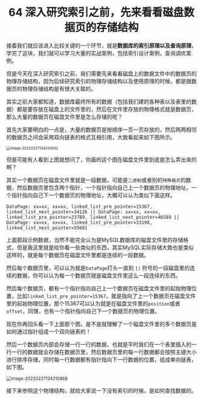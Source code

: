 <h1 align="center">64 深入研究索引之前，先来看看磁盘数据页的存储结构</h1>



接着我们就应该进入比较关键的一个环节，就是**数据库的索引原理以及查询原理**，学完了这块，我们就可以学习大量的实战案例，包括索引设计案例，查询调优案例。

但是今天在深入研究索引之前，我们需要先来看看磁盘上的数据文件中的数据页的物理存储结构，因为后续研究索引的物理存储结构以及使用原理的时候，都是跟数据页的物理存储结构是有很大关联的。

其实之前大家都知道，数据库最终所有的数据（包括我们建的各种表以及表里的数据）都是要存放在磁盘上的文件里的，然后在文件里存放的物理格式就是数据页，那么大量的数据页在磁盘文件里是怎么存储的呢？

首先大家要明白的一点是，大量的数据页是按顺序一页一页存放的，然后两两相邻的数据页之间会采用双向链表的格式互相引用，大致看起来如下图所示。

<img src="https://studyimages.oss-cn-beijing.aliyuncs.com/img/mysql/64-108/image-20220227134029532-16459406832001.png" alt="image-20220227134029532" style="zoom:67%;" />

但是可能有人看到上图就想问了，你画的这个图在磁盘文件里到底是怎么弄出来的啊？

其实一个数据页在磁盘文件里就是一段数据，可能是`二进制`或者别的`特殊格式`的数据，然后数据页里包含两个指针，一个指针指向自己上一个数据页的物理地址，一个指针指向自己下一个数据页的物理地址，大概可以认为类似下面这样。

```
DataPage: xx=xx, xx=xx, linked_list_pre_pointer=15367, linked_list_next_pointer=34126 || DataPage: xx=xx, xx=xx, linked_list_pre_pointer=23789, linked_list_next_pointer=46589 || DataPage: xx=xx, xx=xx, linked_list_pre_pointer=33198, linked_list_next_pointer=55681
```

上面那段示例数据，当然不能完全认为是MySQL数据库的磁盘文件里的存储格式，但是我这里就是给你看一些类似的东西，其实MySQL实际存储大致也是类似这样的，就是每个数据页在磁盘文件里都是连续的一段数据。

然后每个数据页里，可以认为就是`DataPage`打头一直到 `||` 符号的一段磁盘里的连续的数据，你可以认为每一个数据页就是磁盘文件里这么一段连续的东西。

然后每个数据页，都有一个指针指向自己上一个数据页在磁盘文件里的起始物理位置，比如`linked_list_pre_pointer=15367`，就是指向了上一个数据页在磁盘文件里的起始物理位置，那个15367可以认为就是在磁盘文件里的`position`或者`offset`，同理，也有一个指针指向自己下一个数据页的物理位置。

现在你再回头看一下上面那个图，是不是就理解了一个磁盘文件里的多个数据页是如何通过指针组成一个双向链表的！

然后一个数据页内部会存储一行一行的数据，也就是平时我们在一个表里插入的一行一行的数据就会存储在数据页里，然后数据页里的每一行数据都会按照主键大小进行排序存储，同时每一行数据都有指针指向下一行数据的位置，组成单向链表，如下图。

<img src="https://studyimages.oss-cn-beijing.aliyuncs.com/img/mysql/64-108/image-20220227134210868.png" alt="image-20220227134210868" style="zoom:80%;" />

接下来参照这个物理结构，就给大家说一下没有索引的时候，是如何查找数据的。
